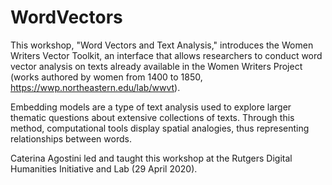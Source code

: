 # WordVectors
This workshop, "Word Vectors and Text Analysis," introduces the Women Writers Vector Toolkit, an interface that allows researchers to conduct word vector analysis on texts already available in the Women Writers Project (works authored by women from 1400 to 1850, https://wwp.northeastern.edu/lab/wwvt). 

Embedding models are a type of text analysis used to explore larger thematic questions about extensive collections of texts. Through this method, computational tools display spatial analogies, thus representing relationships between words.

Caterina Agostini led and taught this workshop at the Rutgers Digital Humanities Initiative and Lab (29 April 2020).
